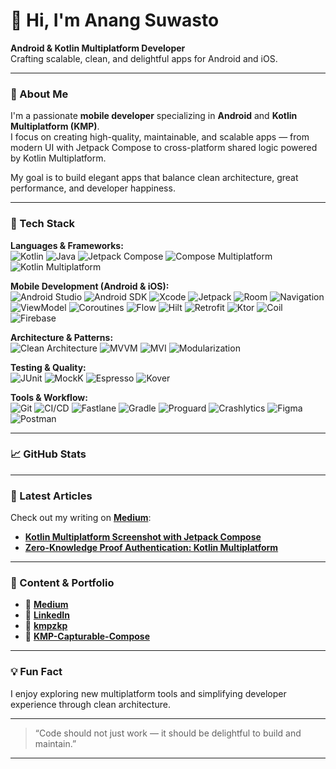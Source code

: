 # 👋 Hi, I'm Anang Suwasto

**Android & Kotlin Multiplatform Developer**  
Crafting scalable, clean, and delightful apps for Android and iOS.

---

### 🚀 About Me
I'm a passionate **mobile developer** specializing in **Android** and **Kotlin Multiplatform (KMP)**.  
I focus on creating high-quality, maintainable, and scalable apps — from modern UI with Jetpack Compose to cross-platform shared logic powered by Kotlin Multiplatform.

My goal is to build elegant apps that balance clean architecture, great performance, and developer happiness.

---

### 🧠 Tech Stack

**Languages & Frameworks:**  
![Kotlin](https://img.shields.io/badge/Kotlin-%230095D5.svg?style=for-the-badge&logo=kotlin&logoColor=white)
![Java](https://img.shields.io/badge/Java-%23ED8B00.svg?style=for-the-badge&logo=openjdk&logoColor=white)
![Jetpack Compose](https://img.shields.io/badge/Jetpack_Compose-%2302569B.svg?style=for-the-badge&logo=jetpackcompose&logoColor=white)
![Compose Multiplatform](https://img.shields.io/badge/Compose_Multiplatform-%236659CF.svg?style=for-the-badge&logo=kotlin&logoColor=white)
![Kotlin Multiplatform](https://img.shields.io/badge/Kotlin_Multiplatform-%236659CF.svg?style=for-the-badge&logo=kotlin&logoColor=white)

**Mobile Development (Android & iOS):**  
![Android Studio](https://img.shields.io/badge/Android_Studio-%233DDC84.svg?style=for-the-badge&logo=androidstudio&logoColor=white)
![Android SDK](https://img.shields.io/badge/Android_SDK-%233DDC84.svg?style=for-the-badge&logo=android&logoColor=white)
![Xcode](https://img.shields.io/badge/Xcode-%23147EFB.svg?style=for-the-badge&logo=xcode&logoColor=white)
![Jetpack](https://img.shields.io/badge/Jetpack_Libraries-%233DDC84.svg?style=for-the-badge&logo=android&logoColor=white)
![Room](https://img.shields.io/badge/Room-%23007396.svg?style=for-the-badge&logo=sqlite&logoColor=white)
![Navigation](https://img.shields.io/badge/Navigation-%23007396.svg?style=for-the-badge&logo=android&logoColor=white)
![ViewModel](https://img.shields.io/badge/ViewModel-%23007396.svg?style=for-the-badge&logo=android&logoColor=white)
![Coroutines](https://img.shields.io/badge/Coroutines-%230095D5.svg?style=for-the-badge&logo=kotlin&logoColor=white)
![Flow](https://img.shields.io/badge/Flow-%230095D5.svg?style=for-the-badge&logo=kotlin&logoColor=white)
![Hilt](https://img.shields.io/badge/Hilt-%23323330.svg?style=for-the-badge&logo=dagger&logoColor=white)
![Retrofit](https://img.shields.io/badge/Retrofit-%23007396.svg?style=for-the-badge&logo=square&logoColor=white)
![Ktor](https://img.shields.io/badge/Ktor-%23007ACC.svg?style=for-the-badge&logo=ktor&logoColor=white)
![Coil](https://img.shields.io/badge/Coil-%23000000.svg?style=for-the-badge&logo=android&logoColor=white)
![Firebase](https://img.shields.io/badge/Firebase-%23FFCA28.svg?style=for-the-badge&logo=firebase&logoColor=black)

**Architecture & Patterns:**  
![Clean Architecture](https://img.shields.io/badge/Clean_Architecture-%23007396.svg?style=for-the-badge&logo=android&logoColor=white)
![MVVM](https://img.shields.io/badge/MVVM-%236659CF.svg?style=for-the-badge&logo=kotlin&logoColor=white)
![MVI](https://img.shields.io/badge/MVI-%236659CF.svg?style=for-the-badge&logo=kotlin&logoColor=white)
![Modularization](https://img.shields.io/badge/Modularization-%23323330.svg?style=for-the-badge&logo=android&logoColor=white)

**Testing & Quality:**  
![JUnit](https://img.shields.io/badge/JUnit-%2325A162.svg?style=for-the-badge&logo=junit5&logoColor=white)
![MockK](https://img.shields.io/badge/MockK-%230095D5.svg?style=for-the-badge&logo=kotlin&logoColor=white)
![Espresso](https://img.shields.io/badge/Espresso-%23323330.svg?style=for-the-badge&logo=android&logoColor=white)
![Kover](https://img.shields.io/badge/Code_Coverage-%23000000.svg?style=for-the-badge&logo=gradle&logoColor=white)

**Tools & Workflow:**  
![Git](https://img.shields.io/badge/Git-%23F05033.svg?style=for-the-badge&logo=git&logoColor=white)
![CI/CD](https://img.shields.io/badge/CI%2FCD-%232088FF.svg?style=for-the-badge&logo=githubactions&logoColor=white)
![Fastlane](https://img.shields.io/badge/Fastlane-%23000000.svg?style=for-the-badge&logo=fastlane&logoColor=white)
![Gradle](https://img.shields.io/badge/Gradle-%2302303A.svg?style=for-the-badge&logo=gradle&logoColor=white)
![Proguard](https://img.shields.io/badge/Proguard-%23000000.svg?style=for-the-badge&logo=android&logoColor=white)
![Crashlytics](https://img.shields.io/badge/Crashlytics-%23FFCA28.svg?style=for-the-badge&logo=firebase&logoColor=black)
![Figma](https://img.shields.io/badge/Figma-%23F24E1E.svg?style=for-the-badge&logo=figma&logoColor=white)
![Postman](https://img.shields.io/badge/Postman-%23FF6C37.svg?style=for-the-badge&logo=postman&logoColor=white)

---

### 📈 GitHub Stats



---

### 📝 Latest Articles
Check out my writing on **[Medium](https://medium.com/@anang-suwasto)**:
- **[Kotlin Multiplatform Screenshot with Jetpack Compose](https://medium.com/@suwasto.anang/kotlin-multiplatform-screenshot-library-for-jetpack-compose-2f5afc519f74)** 
- **[Zero-Knowledge Proof Authentication: Kotlin Multiplatform](https://medium.com/@suwasto.anang/zero-knowledge-proof-authentication-kotlin-multiplatform-2e69bb8f2a0f)**

---

### 🎥 Content & Portfolio
- 💼 **[Medium](https://medium.com/@suwasto.anang)** 
- 💬 **[LinkedIn](https://www.linkedin.com/in/anangs/)** 
- 💼 **[kmpzkp](https://github.com/suwasto/kmpzkp)**
- 💼 **[KMP-Capturable-Compose](https://github.com/suwasto/KMP-Capturable-Compose)**

---

### 💡 Fun Fact
I enjoy exploring new multiplatform tools and simplifying developer experience through clean architecture.

---

> “Code should not just work — it should be delightful to build and maintain.”

---
